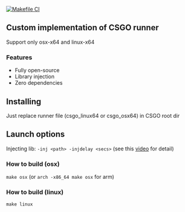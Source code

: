 [![Makefile CI](https://github.com/kotleni-reverse/csgo-run/actions/workflows/makefile.yml/badge.svg)](https://github.com/kotleni-reverse/csgo-run/actions/workflows/makefile.yml)
## Custom implementation of CSGO runner
Support only osx-x64 and linux-x64<br>

### Features
* Fully open-source
* Library injection
* Zero dependencies

## Installing
Just replace runner file (csgo_linux64 or csgo_osx64) in CSGO root dir

## Launch options
Injecting lib: `-inj <path> -injdelay <secs>` (see this <a href="https://youtu.be/NVNAeQIqQIo">video</a> for detail)

### How to build (osx)
`make osx` (or `arch -x86_64 make osx` for arm)

### How to build (linux)
`make linux`
